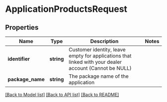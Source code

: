 # ApplicationProductsRequest

## Properties
Name | Type | Description | Notes
------------ | ------------- | ------------- | -------------
**identifier** | **string** | Customer identity, leave empty for applications that linked with your dealer account (Cannot be NULL) | 
**package_name** | **string** | The package name of the application | 

[[Back to Model list]](../README.md#documentation-for-models) [[Back to API list]](../README.md#documentation-for-api-endpoints) [[Back to README]](../README.md)


